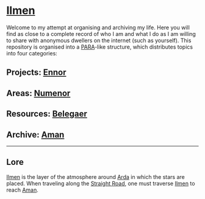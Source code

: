 # [Ilmen][PARA]

Welcome to my attempt at organising and archiving my life. Here you will find as close to a complete record of who I am and what I do as I am willing to share with anonymous dwellers on the internet (such as yourself). This repository is organised into a [PARA][Wiki - PARA]-like structure, which distributes topics into four categories:

## Projects: [Ennor][Projects]

## Areas: [Numenor][Areas]

## Resources: [Belegaer][Resources]

## Archive: [Aman][Archive]

---

## Lore

[Ilmen][Wiki - Ilmen] is the layer of the atmosphere around [Arda][Wiki - Arda] in which the stars are placed. When traveling along the [Straight Road][Wiki - Straight Road], one must traverse [Ilmen][Wiki - Ilmen] to reach [Aman][Wiki - Aman].

[PARA]: https://github.com/OmegaLambdaOrg/Ilmen
[Projects]: https://github.com/OmegaLambdaOrg/Ennor
[Areas]: https://github.com/OmegaLambdaOrg/Numenor
[Resources]: https://github.com/OmegaLambdaOrg/Belegaer
[Archive]: https://github.com/OmegaLambdaOrg/Aman

[Wiki - Ilmen]: https://tolkiengateway.net/wiki/Ilmen
[Wiki - Arda]: https://tolkiengateway.net/wiki/Arda
[Wiki - Straight Road]: https://tolkiengateway.net/wiki/Straight_Road
[Wiki - Aman]: https://tolkiengateway.net/wiki/Aman
[Wiki - PARA]: https://fortelabs.com/blog/para/
